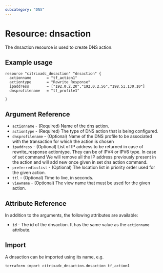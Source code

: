 ```yaml
---
subcategory: "DNS"
---
```


# Resource: dnsaction

The dnsaction resource is used to create DNS action.


## Example usage

```hcl
resource "citrixadc_dnsaction" "dnsaction" {
  actionname       = "tf_action1"
  actiontype       = "Rewrite_Response"
  ipaddress        = ["192.0.2.20","192.0.2.56","198.51.130.10"]
  dnsprofilename   = "tf_profile1"

}
```


## Argument Reference

* `actionname` - (Required) Name of the dns action.
* `actiontype` - (Required) The type of DNS action that is being configured.
* `dnsprofilename` - (Optional) Name of the DNS profile to be associated with the transaction for which the action is chosen
* `ipaddress` - (Optional) List of IP address to be returned in case of rewrite_response actiontype. They can be of IPV4 or IPV6 type. 	    In case of set command We will remove all the IP address previously present in the action and will add new once given in set dns action command.
* `preferredloclist` - (Optional) The location list in priority order used for the given action.
* `ttl` - (Optional) Time to live, in seconds.
* `viewname` - (Optional) The view name that must be used for the given action.


## Attribute Reference

In addition to the arguments, the following attributes are available:

* `id` - The id of the dnsaction. It has the same value as the `actionname` attribute.


## Import

A dnsaction can be imported using its name, e.g.

```shell
terraform import citrixadc_dnsaction.dnsaction tf_action1
```
